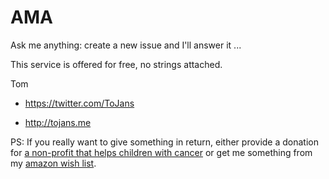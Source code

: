 AMA
===

Ask me anything: create a new issue and I'll answer it ...

This service is offered for free, no strings attached.
 
 Tom

* https://twitter.com/ToJans

* http://tojans.me

PS: If you really want to give something in return, either provide a donation for [a non-profit that helps children with cancer](http://www.kinderkankerfonds.be/nl/Engels_34.aspx?) or get me something from my [amazon wish list](http://amzn.com/w/23NDNEFV6FMQE).
